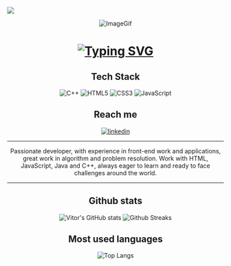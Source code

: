 <!-- Improved compatibility of back to top link: See: https://github.com/othneildrew/Best-README-Template/pull/73 -->
<a name="readme-top"></a>



<!--
***Tirei como base um template de um projeto de outro github
***https://github.com/othneildrew/Best-README-Template/blob/master/README.md?plain=1
***Alem de usar como exemplo alguns readme profiles: 
**https://github.com/bistcuite/bistcuite/blob/main/README.md
**https://github.com/anuraghazra/github-readme-stats
***
-->


<!-- PROJECT SHIELDS -->
<!--
*** I'm using markdown "reference style" links for readability.
*** Reference links are enclosed in brackets [ ] instead of parentheses ( ).
*** See the bottom of this document for the declaration of the reference variables
*** for contributors-url, forks-url, etc. This is an optional, concise syntax you may use.
*** https://www.markdownguide.org/basic-syntax/#reference-style-links
-->
![][views]
<div align="center">


  
   ![ImageGif]

  # [![Typing SVG][Apresentation]][source]


  ##  Tech Stack
  ![C++][c++Shield]
  ![HTML5][html-shield] 
  ![CSS3][css-shield]
  ![JavaScript][JavaScript-shield]
  
  ##  Reach me
  [![linkedin][linkedin-shield]][linkedin-url]
  <hr>
  

 
   <p style="text-align:center">
      Passionate developer, with experience in front-end work and applications, great work in algorithm and problem                          resolution. Work with HTML, JavaScript, Java and C++, always eager to learn and ready to face challenges around the world.
   </p>
  
  <hr>  
</div>

<div align="center">
  
  ##  Github stats
  
  ![Vitor's GitHub stats][Vitor-stats-vercel]
  ![Github Streaks][Streak-stats]

  ## Most used languages
  
  ![Top Langs][top-langu-vercel]

</div>

<!--
**Sung-99/Sung-99** is a ✨ _special_ ✨ repository because its `README.md` (this file) appears on your GitHub profile.

Here are some ideas to get you started:

- 🔭 I’m currently working on ...
- 🌱 I’m currently learning ...
- 👯 I’m looking to collaborate on ...
- 🤔 I’m looking for help with ...
- 💬 Ask me about ...
- 📫 How to reach me: ...
- 😄 Pronouns: ...
- ⚡ Fun fact: ...
-->

<!--
***All links on shields or images

-->


[views]:https://komarev.com/ghpvc/?username=Sung-99&style=flat-square&abbreviated=true
[source]:https://git.io/typing-svg
[Apresentation]:https://readme-typing-svg.demolab.com?font=Fira+Code&weight=800&size=25&pause=3000&color=001AF7&random=false&width=435&lines=Hi+there%2C+%F0%9F%91%8B+i'm+Vitor
[ImageGif]:https://media.giphy.com/media/v1.Y2lkPTc5MGI3NjExd2FwcXIybm0zOHJnejBxdWh3Ymg1OGR6ZHdjMWxhMXhmNGNxc2lqNSZlcD12MV9pbnRlcm5hbF9naWZfYnlfaWQmY3Q9Zw/2IudUHdI075HL02Pkk/giphy.gif
[linkedin-shield]: https://img.shields.io/badge/-brightgreen?style=for-the-badge&logo=linkedin&logoColor=white&label=LinkedIn&labelColor=blue&color=blue
[linkedin-url]: https://www.linkedin.com/in/vitor-hugo99/
[c++Shield]:https://img.shields.io/badge/c++-%2300599C.svg?style=for-the-badge&logo=c%2B%2B&logoColor=white
[html-shield]:https://img.shields.io/badge/html5-%23E34F26.svg?style=for-the-badge&logo=html5&logoColor=white
[css-shield]:https://img.shields.io/badge/css3-%231572B6.svg?style=for-the-badge&logo=css3&logoColor=white
[JavaScript-shield]:https://img.shields.io/badge/javascript-%23323330.svg?style=for-the-badge&logo=javascript&logoColor=%23F7DF1E
[Vitor-stats-vercel]:https://github-readme-stats.vercel.app/api?username=Sung-99&show_icons=true&theme=radical
[Streak-stats]:https://github-readme-streak-stats.herokuapp.com/?user=Sung-99&theme=radical
[top-langu-vercel]:https://github-readme-stats.vercel.app/api/top-langs/?username=Sung-99&layout=compact&theme=radical

